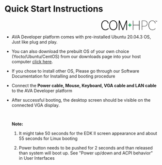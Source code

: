 # Quick Start Instructions
 <img src="howtosetup.assets/image-20210820111800694.png" alt="image-20210820111800694" style="zoom: 60%;" align="right" />

<br>
<br>

<div class="bullets">

- AVA Developer platform comes with pre-installed Ubuntu 20.04.3 OS, Just like plug and play.

- You can also download the prebuilt OS of your own choice (Yocto/Ubuntu/CentOS) from our downloads page into your host computer [click here](https://www.ipi.wiki/pages/download-ava-developer-platform).

- If you chose to install other OS, Please go through our Software Documentation for Installing and booting procedure

- Connect the **Power cable, Mouse, Keyboard, VGA cable and LAN cable** to the AVA Developer platform 

- After successful booting, the desktop screen should be visible on the connected VGA display.

  <br>

   **Note:** 

   1. It might take 50 seconds for the EDK II screen appearance and about 55 seconds for Linux booting

   2. Power button needs to be pushed for 2 seconds and than released than system will boot up. See "Power up/down and ACPI behavior" in User Interfaces

      

</div>



